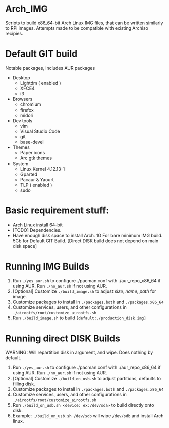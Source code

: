 # Arch_IMG
Scripts to build x86_64-bit Arch Linux IMG files, that can be written similarly to RPi images. Attempts made to be compatible with existing Archiso recipies.


# Default GIT build
Notable packages, includes AUR packages

   * Desktop
     - Lightdm ( enabled )
     - XFCE4
     - i3
   * Browsers
     - chromium
     - firefox
     - midori
   * Dev tools
     - vim
     - Visual Studio Code
     - git
     - base-devel
   * Themes
     - Paper icons
     - Arc gtk themes
   * System
     - Linux Kernel 4.12.13-1
     - Gparted
     - Pacaur & Yaourt
     - TLP ( enabled )
     - sudo

# Basic requirement stuff:
  - Arch Linux install 64-bit
  - [TODO] Dependencies.
  - Have enough disk space to install Arch. 1G For bare minimum IMG build. 5Gb for Default GIT Build. [Direct DISK build does not depend on main disk space]

# Running IMG Builds
1. Run `./yes_aur.sh` to configure ./pacman.conf with ./aur_repo_x86_64 if using AUR. Run `./no_aur.sh` if not using AUR.
2. [Optional] Customize `./build_image.sh` to adjust *size, name, path* for image.
3. Customize packages to install in `./packages.both` and `./packages.x86_64`
4. Customize services, users, and other configurations in `./airootfs/root/customize_airootfs.sh`
5. Run `./build_image.sh` to build `[default:./production_disk.img]`

# Running direct DISK Builds
WARNING: Will repartition disk in argument, and wipe. Does nothing by default.
1. Run `./yes_aur.sh` to configure ./pacman.conf with ./aur_repo_x86_64 if using AUR. Run `./no_aur.sh` if not using AUR.
2. [Optional] Customize `./build_on_usb.sh` to adjust partitions, defaults to filling disk.
3. Customize packages to install in `./packages.both` and `./packages.x86_64`
4. Customize services, users, and other configurations in `./airootfs/root/customize_airootfs.sh`
5. Run `./build_on_usb.sh <device: ex:/dev/sda>` to build directly onto disk.
6. Example: `./build_on_usb.sh /dev/sdb` will wipe `/dev/sdb` and install Arch linux.
